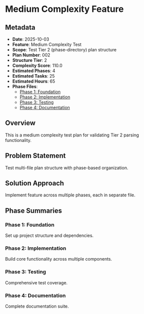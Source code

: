 # Medium Complexity Feature

## Metadata
- **Date**: 2025-10-03
- **Feature**: Medium Complexity Test
- **Scope**: Test Tier 2 (phase-directory) plan structure
- **Plan Number**: 002
- **Structure Tier**: 2
- **Complexity Score**: 110.0
- **Estimated Phases**: 4
- **Estimated Tasks**: 25
- **Estimated Hours**: 65
- **Phase Files**:
  - [Phase 1: Foundation](phase_1_foundation.md)
  - [Phase 2: Implementation](phase_2_implementation.md)
  - [Phase 3: Testing](phase_3_testing.md)
  - [Phase 4: Documentation](phase_4_documentation.md)

## Overview

This is a medium complexity test plan for validating Tier 2 parsing functionality.

## Problem Statement

Test multi-file plan structure with phase-based organization.

## Solution Approach

Implement feature across multiple phases, each in separate file.

## Phase Summaries

### Phase 1: Foundation
Set up project structure and dependencies.

### Phase 2: Implementation
Build core functionality across multiple components.

### Phase 3: Testing
Comprehensive test coverage.

### Phase 4: Documentation
Complete documentation suite.
